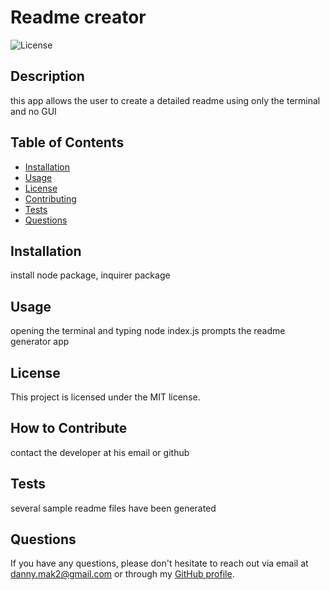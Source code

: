

# Readme creator

![License](https://img.shields.io/badge/License-MIT-blue.svg)

## Description

this app allows the user to create a detailed readme using only the terminal and no GUI

## Table of Contents

- [Installation](#installation)
- [Usage](#usage)
- [License](#license)
- [Contributing](#contributing)
- [Tests](#tests)
- [Questions](#questions)

## Installation

install node package, inquirer package

## Usage

opening the terminal and typing node index.js prompts the readme generator app

## License

This project is licensed under the MIT license.

## How to Contribute

contact the developer at his email or github

## Tests

several sample readme files have been generated

## Questions

If you have any questions, please don't hesitate to reach out via email at [danny.mak2@gmail.com](mailto:danny.mak2@gmail.com) or through my [GitHub profile](https://github.com/dannymak1993).
